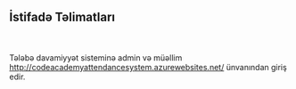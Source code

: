 ## İstifadə Təlimatları
<br><br>
Tələbə davamiyyət sisteminə admin və müəllim http://codeacademyattendancesystem.azurewebsites.net/ ünvanından giriş edir.
